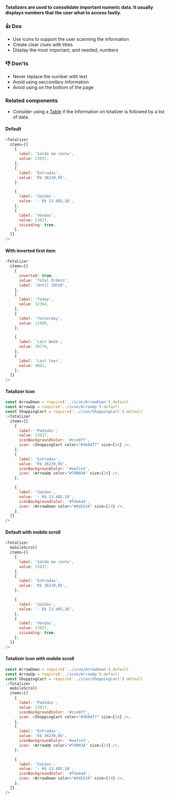 #### Totalizers are used to consolidate important numeric data. It usually displays numbers that the user what to access fastly.

### 👍 Dos

- Use icons to support the user scanning the information
- Create clear clues with titles
- Display the most important, and needed, numbers

### 👎 Don'ts

- Never replace the number with text
- Avoid using seccondary information
- Avoid using on the bottom of the page

### Related components

- Consider using a <a href="#/Components/Display/Table">Table</a> if the information on totalizer is followed by a list of data.

#### Default

```js
<Totalizer
  items={[
    {
      label: 'Saldo em conta',
      value: 23837,
    },
    {
      label: 'Entradas',
      value: 'R$ 36239,05',
    },

    {
      label: 'Saídas',
      value: '- R$ 13.485,26',
    },
    {
      label: 'Vendas',
      value: 23837,
      isLoading: true,
    },
  ]}
/>
```

#### With inverted first item

```js
<Totalizer
  items={[
    {
      inverted: true,
      value: 'Total Orders',
      label: 'Until 10h10',
    },
    {
      label: 'Today',
      value: 12364,
    },
    {
      label: 'Yesterday',
      value: 11980,
    },

    {
      label: 'Last Week',
      value: 10776,
    },
    {
      label: 'Last Year',
      value: 9802,
    },
  ]}
/>
```

#### Totalizer Icon

```js
const ArrowDown = require('../icon/ArrowDown').default
const ArrowUp = require('../icon/ArrowUp').default
const ShoppingCart = require('../icon/ShoppingCart').default
;<Totalizer
  items={[
    {
      label: 'Pedidos',
      value: 23837,
      iconBackgroundColor: '#cce8ff',
      icon: <ShoppingCart color="#368df7" size={14} />,
    },
    {
      label: 'Entradas',
      value: 'R$ 36239,05',
      iconBackgroundColor: '#eafce3',
      icon: <ArrowUp color="#79B03A" size={14} />,
    },

    {
      label: 'Saídas',
      value: '- R$ 13.485,26',
      iconBackgroundColor: '#fda4a4',
      icon: <ArrowDown color="#dd1616" size={14} />,
    },
  ]}
/>
```

#### Default with mobile scroll

```js
<Totalizer
  mobileScroll
  items={[
    {
      label: 'Saldo em conta',
      value: 23837,
    },
    {
      label: 'Entradas',
      value: 'R$ 36239,05',
    },

    {
      label: 'Saídas',
      value: '- R$ 13.485,26',
    },
    {
      label: 'Vendas',
      value: 23837,
      isLoading: true,
    },
  ]}
/>
```

#### Totalizer Icon with mobile scroll

```js
const ArrowDown = require('../icon/ArrowDown').default
const ArrowUp = require('../icon/ArrowUp').default
const ShoppingCart = require('../icon/ShoppingCart').default
;<Totalizer
  mobileScroll
  items={[
    {
      label: 'Pedidos',
      value: 23837,
      iconBackgroundColor: '#cce8ff',
      icon: <ShoppingCart color="#368df7" size={14} />,
    },
    {
      label: 'Entradas',
      value: 'R$ 36239,05',
      iconBackgroundColor: '#eafce3',
      icon: <ArrowUp color="#79B03A" size={14} />,
    },

    {
      label: 'Saídas',
      value: '- R$ 13.485,26',
      iconBackgroundColor: '#fda4a4',
      icon: <ArrowDown color="#dd1616" size={14} />,
    },
  ]}
/>
```
